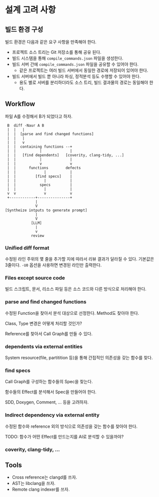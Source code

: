 # 설계 고려 사항

## 빌드 환경 구성

빌드 환경은 다음과 같은 요구 사항을 만족해야 한다.

* 프로젝트 소스 트리는 Git 저장소를 통해 공유 된다.
* 빌드 시스템을 통해 `compile_commands.json` 파일을 생성한다.
* 빌드 서버 간에 `compile_commands.json` 파일을 공유할 수 있어야 한다.
    - 같은 프로젝트는 여러 빌드 서버에서 동일한 경로에 저장되어 있어야 한다. 
* 빌드 서버에서 빌드 뿐 아니라 파싱, 정적분석 등도 수행할 수 있어야 한다.
    - 용도 별로 서버를 분리하더라도 소스 트리, 빌드 결과물의 경로는 동일해야 한다.

## Workflow

파일 A를 수정해서 B가 되었다고 하자.
```
 B  diff -Naur A B
 |  |   |
 |  |  [parse and find changed functions]
 |  |   |
 |  |   v
 |  |  containing functions --+
 |  |           |             |
 |  |   [find dependents]   [coverity, clang-tidy, ...]
 |  |           |             |
 |  |           v             v
 |  |      functions        defects
 |  |             |           |
 |  |         [find specs]    |
 |  |             |           |
 |  |           specs         |
 |  |             |           |
 v  v             v           v
 +------------+---------------+
              |
              V
[Syntheize intputs to generate prompt]
              |
              V
            [LLM]
              |
              v
            review
```

### Unified diff format

수정된 라인 주위의 몇 줄을 추가할 지에 따라서 리뷰 결과가 달라질 수 있다.
기본값은 3줄이다. `-U0` 옵션을 사용하면 변경된 라인만 출력한다.

### Files except source code

빌드 스크립트, 문서, 리소스 파일 등은 소스 코드와 다른 방식으로 처리해야 한다.

### parse and find changed functions

수정된 Function을 찾아서 분석 대상으로 선정한다. Method도 찾아야 한다.

Class, Type 변경은 어떻게 처리할 것인가?

Reference를 찾아서 Call Graph를 만들 수 있다.

### dependents via external entities

System resource(file, partitition 등)을 통해 간접적인 의존성을 갖는 함수를 찾다.

### find specs

Call Graph를 구성하는 함수들의 Spec을 찾는다.

함수들의 Effect를 분석해서 Spec을 만들어야 한다.

SDD, Doxygen, Comment, ... 등을 고려하자.

### Indirect dependency via external entity

수정된 함수와 reference 외의 방식으로 의존성을 갖는 함수를 찾아야 한다.

TODO: 함수가 어떤 Effect를 만드는지를 AI로 분석할 수 있을까야?

### coverity, clang-tidy, ...

## Tools

* Cross reference는 clangd를 쓰자.
* AST는 libclang을 쓰자.
* Remote clang indexer를 쓰자.

<!--
vim:nospell
-->
